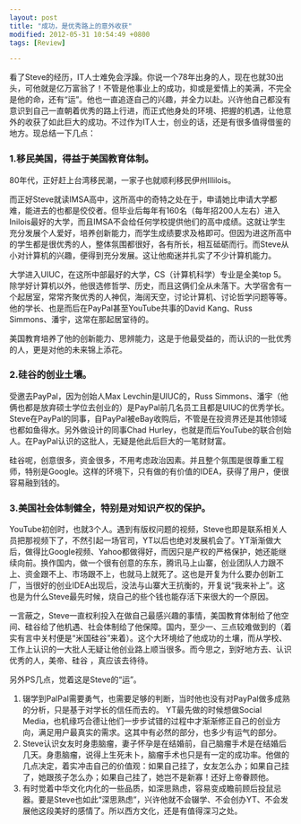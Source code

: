 ```yaml
---
layout: post
title: "成功，是优秀路上的意外收获"
modified: 2012-05-31 10:54:49 +0800
tags: [Review]

---
```


看了Steve的经历，IT人士难免会浮躁。你说一个78年出身的人，现在也就30出头，可他就是亿万富翁了！不管是他事业上的成功，抑或是爱情上的美满，不完全是他的命，还有“运”。他也一直追逐自己的兴趣，并全力以赴。兴许他自己都没有意识到自己一直朝着优秀的路上行进，而正式他身处的环境、把握的机遇，让他意外的收获了如此巨大的成功。不过作为IT人士，创业的话，还是有很多值得借鉴的地方。现总结一下几点： 
 
### 1.移民美国，得益于美国教育体制。 

80年代，正好赶上台湾移民潮，一家子也就顺利移民伊州Illilois。 

而正好Steve就读IMSA高中，这所高中的奇特之处在于，申请她比申请大学都难，能进去的也都是佼佼者。但毕业后每年有160名（每年招200人左右）进入Inilois最好的大学，而且IMSA不会给任何学校提供他们的高中成绩。这就让学生充分发展个人爱好，培养创新能力，而学生成绩要求及格即可。但因为进这所高中的学生都是很优秀的人，整体氛围都很好，各有所长，相互砥砺而行。而Steve从小对计算机的兴趣，便得到充分发展。这让他痴迷并扎实了不少计算机能力。 

大学进入UIUC，在这所中部最好的大学，CS（计算机科学）专业是全美top 5。除学好计算机以外，他很选修哲学、历史，而且这俩们全从未落下。大学宿舍有一个起居室，常常齐聚优秀的人神侃，海阔天空，讨论计算机、讨论哲学问题等等。他的学长、也是而后在PayPal甚至YouTube共事的David Kang、Russ Simmons、潘宇，这常在那起居室待的。 

美国教育培养了他的创新能力、思辨能力，这是于他最受益的，而认识的一批优秀的人，更是对他的未来锦上添花。 
 
### 2.硅谷的创业土壤。 
 
受邀去PayPal，因为创始人Max Levchin是UIUC的，Russ Simmons、潘宇（他俩也都是放弃硕士学位去创业的）是PayPal前几名员工且都是UIUC的优秀学长。Steve在PayPal的同事，自PayPal被eBay收购后，不管是在投资界还是其他领域也都如鱼得水。另外做设计的同事Chad Hurley，也就是而后YouTube的联合创始人。在PayPal认识的这批人，无疑是他此后巨大的一笔财财富。

硅谷呢，创意很多，资金很多，不用考虑政治因素。并且整个氛围是很尊重工程师，特别是Google。这样的环境下，只有做的有价值的IDEA，获得了用户，便很容易融到钱的。 
 
 
### 3.美国社会体制健全，特别是对知识产权的保护。 
 
YouTube初创时，也就3个人。遇到有版权问题的视频，Steve也即是联系相关人员把那视频下了，不然引起一场官司，YT以后也绝对发展机会了。YT渐渐做大后，做得比Google视频、Yahoo都做得好，而因只是产权的严格保护，她还能继续向前。换作国内，做一个很有创意的东东，腾讯马上山寨，创业团队人力跟不上、资金跟不上、市场跟不上，也就马上就死了。这也是开复为什么要办创新工厂，当很好的创业IDEA出现后，没法与山寨大王抗衡的，开复说“我来补上”。这也是为什么Steve最先时候，烧自己的些个钱也能存活下来很大的一个原因。 
 

一言蔽之，Steve一直权利投入在做自己最感兴趣的事情，美国教育体制给了他空间、硅谷给了他机遇、社会体制给了他保障。国内，至少一、三点较难做到的（着实有言中关村便是“米国硅谷”来着）。这个大环境给了他成功的土壤，而从学校、工作上认识的一大批人无疑让他创业路上顺当很多。而今思之，到好地方去、认识优秀的人，美帝、硅谷 ，真应该去待待。 


另外PS几点，觉着这是Steve的“运”。 

1. 辍学到PalPal需要勇气，也需要足够的判断，当时他也没有对PayPal做多成熟的分析，只是基于对学长的信任而去的。 YT最先做的时候想做Social Media，也机缘巧合德让他们一步步试错的过程中才渐渐修正自己的创业方向，满足用户最真实的需求。这其中有必然的部分，也多少有运气的部分。 
2. Steve认识女友时身患脑瘤，妻子怀孕是在结婚前，自己脑瘤手术是在结婚后几天。身患脑瘤，说得上生死未卜，脑瘤手术也只是有一定的成功率。他做的几点决定，着实冲击自己的价值观：如果自己挂了，女友怎么办；如果自己挂了，她跟孩子怎么办；如果自己挂了，她岂不是新寡！还好上帝眷顾他。 
3. 有时觉着中华文化内化的一些品质，如深思熟虑，容易变成瞻前顾后投鼠忌器。要是Steve也如此“深思熟虑”，兴许他就不会辍学、不会创办YT、不会发展他这段美好的感情了。所以西方文化，还是有值得深习之处。